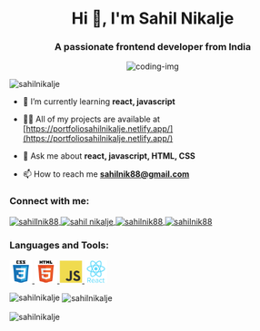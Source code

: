 <h1 align="center">Hi 👋, I'm Sahil Nikalje</h1>
<h3 align="center">A passionate frontend developer from India</h3>

<div align="center">
  <img width="400" src="https://cdn.dribbble.com/users/1162077/screenshots/3848914/programmer.gif" alt="coding-img" />
</div>

<p align="left"> 
  <img src="https://komarev.com/ghpvc/?username=sahilnikalje&label=Profile%20views&color=0e75b6&style=flat" alt="sahilnikalje" />
</p>

- 🌱 I’m currently learning **react, javascript**

- 👨‍💻 All of my projects are available at [https://portfoliosahilnikalje.netlify.app/](https://portfoliosahilnikalje.netlify.app/)

- 💬 Ask me about **react, javascript, HTML, CSS**

- 📫 How to reach me **sahilnik88@gmail.com**

<h3 align="left">Connect with me:</h3>
<p align="left">
  <a href="https://twitter.com/sahillnik88" target="blank">
    <img align="center" src="https://raw.githubusercontent.com/rahuldkjain/github-profile-readme-generator/master/src/images/icons/Social/twitter.svg" alt="sahillnik88" height="30" width="40" />
  </a>
  <a href="https://linkedin.com/in/sahil nikalje" target="blank">
    <img align="center" src="https://raw.githubusercontent.com/rahuldkjain/github-profile-readme-generator/master/src/images/icons/Social/linked-in-alt.svg" alt="sahil nikalje" height="30" width="40" />
  </a>
  <a href="https://instagram.com/sahilnik88" target="blank">
    <img align="center" src="https://raw.githubusercontent.com/rahuldkjain/github-profile-readme-generator/master/src/images/icons/Social/instagram.svg" alt="sahilnik88" height="30" width="40" />
  </a>
  <a href="https://www.leetcode.com/sahilnik88" target="blank">
    <img align="center" src="https://raw.githubusercontent.com/rahuldkjain/github-profile-readme-generator/master/src/images/icons/Social/leet-code.svg" alt="sahilnik88" height="30" width="40" />
  </a>
</p>

<h3 align="left">Languages and Tools:</h3>
<p align="left"> 
  <a href="https://www.w3schools.com/css/" target="_blank" rel="noreferrer"> 
    <img src="https://raw.githubusercontent.com/devicons/devicon/master/icons/css3/css3-original-wordmark.svg" alt="css3" width="40" height="40" /> 
  </a> 
  <a href="https://www.w3.org/html/" target="_blank" rel="noreferrer"> 
    <img src="https://raw.githubusercontent.com/devicons/devicon/master/icons/html5/html5-original-wordmark.svg" alt="html5" width="40" height="40" /> 
  </a> 
  <a href="https://developer.mozilla.org/en-US/docs/Web/JavaScript" target="_blank" rel="noreferrer"> 
    <img src="https://raw.githubusercontent.com/devicons/devicon/master/icons/javascript/javascript-original.svg" alt="javascript" width="40" height="40" /> 
  </a> 
  <a href="https://reactjs.org/" target="_blank" rel="noreferrer"> 
    <img src="https://raw.githubusercontent.com/devicons/devicon/master/icons/react/react-original-wordmark.svg" alt="react" width="40" height="40" /> 
  </a> 
</p>

<p><img align="left" src="https://github-readme-stats.vercel.app/api/top-langs?username=sahilnikalje&show_icons=true&locale=en&layout=compact" alt="sahilnikalje" /></p>

<p>&nbsp;<img align="center" src="https://github-readme-stats.vercel.app/api?username=sahilnikalje&show_icons=true&locale=en" alt="sahilnikalje" /></p>

<p><img align="center" src="https://github-readme-streak-stats.herokuapp.com/?user=sahilnikalje&" alt="sahilnikalje" /></p>
